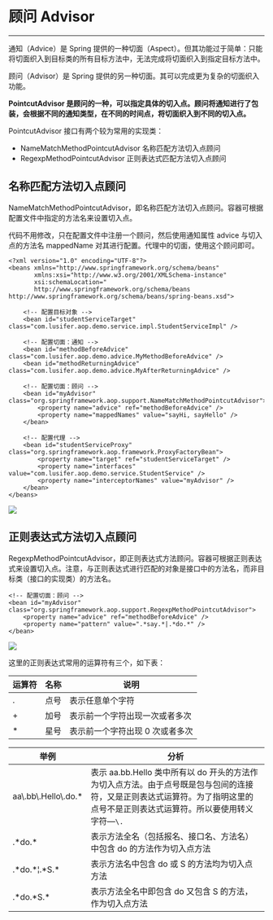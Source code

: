 # 顾问 Advisor

---

通知（Advice）是 Spring 提供的一种切面（Aspect）。但其功能过于简单：只能将切面织入到目标类的所有目标方法中，无法完成将切面织入到指定目标方法中。

顾问（Advisor）是 Spring 提供的另一种切面。其可以完成更为复杂的切面织入功能。

**PointcutAdvisor 是顾问的一种，可以指定具体的切入点。顾问将通知进行了包装，会根据不同的通知类型，在不同的时间点，将切面织入到不同的切入点。**

PointcutAdvisor 接口有两个较为常用的实现类：

* NameMatchMethodPointcutAdvisor 名称匹配方法切入点顾问
* RegexpMethodPointcutAdvisor 正则表达式匹配方法切入点顾问

## 名称匹配方法切入点顾问

NameMatchMethodPointcutAdvisor，即名称匹配方法切入点顾问。容器可根据配置文件中指定的方法名来设置切入点。

代码不用修改，只在配置文件中注册一个顾问，然后使用通知属性 advice 与切入点的方法名 mappedName 对其进行配置。代理中的切面，使用这个顾问即可。

```
<?xml version="1.0" encoding="UTF-8"?>
<beans xmlns="http://www.springframework.org/schema/beans"
       xmlns:xsi="http://www.w3.org/2001/XMLSchema-instance"
       xsi:schemaLocation="
       http://www.springframework.org/schema/beans http://www.springframework.org/schema/beans/spring-beans.xsd">

    <!-- 配置目标对象 -->
    <bean id="studentServiceTarget" class="com.lusifer.aop.demo.service.impl.StudentServiceImpl" />

    <!-- 配置切面：通知 -->
    <bean id="methodBeforeAdvice" class="com.lusifer.aop.demo.advice.MyMethodBeforeAdvice" />
    <bean id="methodReturningAdvice" class="com.lusifer.aop.demo.advice.MyAfterReturningAdvice" />

    <!-- 配置切面：顾问 -->
    <bean id="myAdvisor" class="org.springframework.aop.support.NameMatchMethodPointcutAdvisor">
        <property name="advice" ref="methodBeforeAdvice" />
        <property name="mappedNames" value="sayHi, sayHello" />
    </bean>

    <!-- 配置代理 -->
    <bean id="studentServiceProxy" class="org.springframework.aop.framework.ProxyFactoryBean">
        <property name="target" ref="studentServiceTarget" />
        <property name="interfaces" value="com.lusifer.aop.demo.service.StudentService" />
        <property name="interceptorNames" value="myAdvisor" />
    </bean>
</beans>
```

![](/assets/Lusifer1515014699.png)

## 正则表达式方法切入点顾问

RegexpMethodPointcutAdvisor，即正则表达式方法顾问。容器可根据正则表达式来设置切入点。注意，与正则表达式进行匹配的对象是接口中的方法名，而非目标类（接口的实现类）的方法名。

```
<!-- 配置切面：顾问 -->
<bean id="myAdvisor" class="org.springframework.aop.support.RegexpMethodPointcutAdvisor">
    <property name="advice" ref="methodBeforeAdvice" />
    <property name="pattern" value=".*say.*|.*do.*" />
</bean>
```

![](/assets/Lusifer1515015153.png)

这里的正则表达式常用的运算符有三个，如下表：

| 运算符 | 名称 | 说明                            |
|--------|------|---------------------------------|
| .      | 点号 | 表示任意单个字符                |
| +      | 加号 | 表示前一个字符出现一次或者多次  |
| &#42;      | 星号 | 表示前一个字符出现 0 次或者多次 |

| 举例                | 分析                                                                                                                                                                       |
|---------------------|----------------------------------------------------------------------------------------------------------------------------------------------------------------------------|
| aa&#92;.bb&#92;.Hello&#92;.do.&#42; | 表示 aa.bb.Hello 类中所有以 do 开头的方法作为切入点方法。由于点号既是包与包间的连接符，又是正则表达式运算符。为了指明这里的点号不是正则表达式运算符。所以要使用转义字符—`\.` |
| .&#42;do.&#42;             | 表示方法全名（包括报名、接口名、方法名）中包含 do 的方法作为切入点方法                                                                                                     |
| .&#42;do.&#42;&#166;.&#42;S.&#42;        | 表示方法名中包含 do 或 S 的方法均为切入点方法                                                                                                                              |
| .&#42;do.&#42;S.&#42;           | 表示方法全名中即包含 do 又包含 S 的方法，作为切入点方法                                                                                                                    |